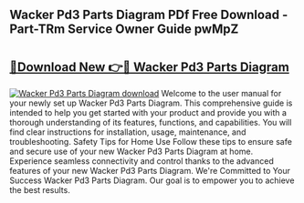 ## Wacker Pd3 Parts Diagram PDf Free Download - Part-TRm Service Owner Guide pwMpZ

# <h2><a href="http://dfpspg.blite.top/?on=Wacker+Pd3+Parts+Diagram">🔗Download New 👉🔴 Wacker Pd3 Parts Diagram</a></h2>

[![Wacker Pd3 Parts Diagram download](https://i.imgur.com/lujVjoI.png)](http://dfpspg.blite.top/?on=Wacker+Pd3+Parts+Diagram)
Welcome to the user manual for your newly set up Wacker Pd3 Parts Diagram. This comprehensive guide is intended to help you get started with your product and provide you with a thorough understanding of its features, functions, and capabilities. You will find clear instructions for installation, usage, maintenance, and troubleshooting. Safety Tips for Home Use Follow these tips to ensure safe and secure use of your new Wacker Pd3 Parts Diagram at home. Experience seamless connectivity and control thanks to the advanced features of your new Wacker Pd3 Parts Diagram. We're Committed to Your Success Wacker Pd3 Parts Diagram. Our goal is to empower you to achieve the best results.
